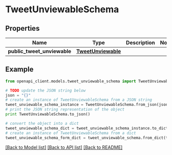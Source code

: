 # TweetUnviewableSchema


## Properties
Name | Type | Description | Notes
------------ | ------------- | ------------- | -------------
**public_tweet_unviewable** | [**TweetUnviewable**](TweetUnviewable.md) |  | 

## Example

```python
from openapi_client.models.tweet_unviewable_schema import TweetUnviewableSchema

# TODO update the JSON string below
json = "{}"
# create an instance of TweetUnviewableSchema from a JSON string
tweet_unviewable_schema_instance = TweetUnviewableSchema.from_json(json)
# print the JSON string representation of the object
print TweetUnviewableSchema.to_json()

# convert the object into a dict
tweet_unviewable_schema_dict = tweet_unviewable_schema_instance.to_dict()
# create an instance of TweetUnviewableSchema from a dict
tweet_unviewable_schema_form_dict = tweet_unviewable_schema.from_dict(tweet_unviewable_schema_dict)
```
[[Back to Model list]](../README.md#documentation-for-models) [[Back to API list]](../README.md#documentation-for-api-endpoints) [[Back to README]](../README.md)


